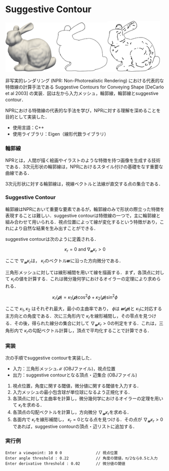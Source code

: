 
# Suggestive Contour


<img src = "images/bunny_ls3loop.png" width = 32%><img src = "images/bunny_ls3loop_c.png" width = 32%><img src = "images/bunny_ls3loop_sc.png" width = 33%>

非写実的レンダリング (NPR: Non-Photorealistic Rendering) における代表的な特徴線の計算手法である Suggestive Contours for Conveying Shape [DeCarlo et al 2003] の実装．図は左から入力メッシュ，輪郭線，輪郭線とsuggestive contour．

NPRにおける特徴線の代表的な手法を学び，NPRに対する理解を深めることを目的として実装した．

* 使用言語：C++
* 使用ライブラリ：Eigen（線形代数ライブラリ）

### 輪郭線
NPRとは，人間が描く絵画やイラストのような特徴を持つ画像を生成する技術である．3次元形状の輪郭線は，NPRにおけるスタイル付けの基礎をなす重要な曲線である．

3次元形状に対する輪郭線は，視線ベクトルと法線が直交する点の集合である．


### Suggestive Contour
輪郭線はNPRにおいて重要な要素であるが，輪郭線のみで形状の際立った特徴を表現することは難しい．suggestive contourは特徴線の一つで，主に輪郭線と組み合わせて用いられる．視点位置によって線が変化するという特徴があり，これにより自然な結果を生み出すことができる．

suggestive contourは次のように定義される．
```math
\kappa_r = 0 \ \mathrm{and} \ \nabla_𝒘\kappa_r>0
```
ここで $\nabla_𝒘\kappa_r$は， $\kappa_r$のベクトル𝒘に沿った方向微分である．

三角形メッシュに対しては線形補間を用いて線を描画する．まず，各頂点に対して $\kappa_r$の値を計算する．これは微分幾何学におけるオイラーの定理により求められる．  
```math
\kappa_r(𝒑) = \kappa_1(𝒑) \cos^2\phi + \kappa_2(𝒑) \sin^2\phi
```

ここで $\kappa_1, \kappa_2$ はそれぞれ最大，最小の主曲率であり， $\phi$は $𝒘(𝒑)$と $\kappa_1$に対応する主方向との角度である．次に三角形内で $\kappa_r$を線形補間し，その零点を見つける．その後，得られた線分の集合に対して $\nabla_𝒘\kappa_r>0$の判定をする．これは，三角形内で $\kappa_r$の勾配ベクトル計算し，頂点で平均化することで計算できる．

### 実装
次の手順でsuggestive contourを実装した．
* 入力：三角形メッシュ$\mathcal{M}$ (OBJファイル)，視点位置
* 出力：suggestive contourとなる頂点・辺集合 (OBJファイル)  

1. 視点位置，角度に関する閾値，微分値に関する閾値を入力する．
1. 入力メッシュの最小包含球が単位球になるよう正規化する．
1. 各頂点に対して主曲率を計算し，微分幾何学におけるオイラーの定理を用いて $\kappa_r$を求める．
1. 各頂点の勾配ベクトルを計算し，方向微分 $\nabla_𝒘\kappa_r$を求める．
1. 各面内で $\kappa_r$を線形補間し， $\kappa_r=0$となる点を見つける．その点が $\nabla_𝒘\kappa_r>0$であれば，suggestive contourの頂点・辺リストに追加する．


### 実行例

```
Enter a viewpoint: 10 0 0               // 視点位置
Enter angle threshold : 0.22            // 角度の閾値，π/2なら0.5と入力
Enter derivative threshold : 0.02       // 微分値の閾値
```
